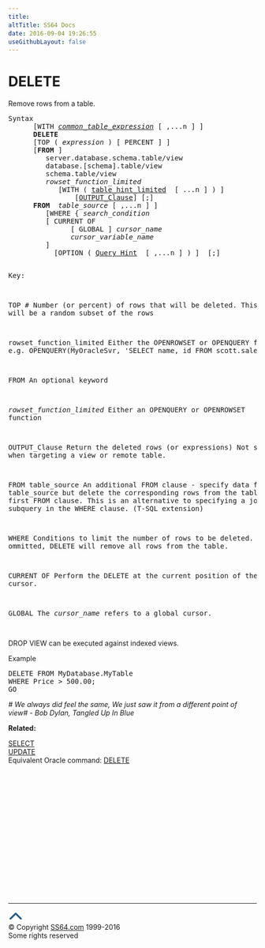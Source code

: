 ```yaml
---
title:
altTitle: SS64 Docs
date: 2016-09-04 19:26:55
useGithubLayout: false
---
```

<!-- #BeginLibraryItem "/Library/head_sql.lbi" --><!-- #EndLibraryItem --><h1>DELETE</h1>
<p>Remove  rows from a table.</p>
<pre>Syntax
      [WITH <i><a href="clause_with_common_te.html">common_table_expression</a></i> [ ,...n ] ]
      <b>DELETE</b> 
      [TOP ( <i>expression</i> ) [ PERCENT ] ] 
      [<b>FROM</b> ] 
         server.database.schema.table/view
         database.[schema].table/view 
         schema.table/view 
         <i>rowset_function_limited</i> 
            [WITH ( <a href="clause_table_hint.html">table_hint_limited</a>  [ ...n ] ) ]
                [<a href="clause_output.html">OUTPUT_Clause</a>] [;]
      <b>FROM</b>  <i>table_source</i> [ ,...n ] ] 
         [WHERE { <i>search_condition</i> 
         [ CURRENT OF 
               [ GLOBAL ] <i>cursor_name</i> 
               <i>cursor_variable_name</i> 
         ] 
           [OPTION ( <a href="clause_query_hint.html">Query Hint</a>  [ ,...n ] ) ]  [;]

Key:

   TOP <i>#</i>   Number (or percent) of rows that will be deleted. 
           This will be a random subset of the rows

   rowset_function_limited
           Either the OPENROWSET or OPENQUERY  function,
           e.g. OPENQUERY(MyOracleSvr, 'SELECT name, id FROM scott.sales')

   FROM    An optional keyword

   <i>rowset_function_limited</i>  Either an OPENQUERY or OPENROWSET function
 
   OUTPUT_Clause  Return the deleted rows (or expressions)
                  Not supported when targeting a view or remote table.

   FROM table_source  An additional FROM clause - specify data from table_source
                      but delete the corresponding rows from the table in the first FROM clause.
                      This is an alternative to specifying a join, or a subquery in the WHERE clause.
                     (T-SQL extension)

   WHERE    Conditions to limit the number of rows to be deleted.
            If ommitted, DELETE will remove all rows from the table. 

   CURRENT OF 
            Perform the DELETE at the current position of the cursor.

   GLOBAL   The <i>cursor_name </i>refers to a global cursor.

</pre>
<p>    DROP VIEW can be executed against indexed views.</p>
<p>Example</p>
<pre>DELETE FROM MyDatabase.MyTable<br>WHERE Price &gt; 500.00;<br>GO</pre>
<p class="quote"><i># We always did feel the same, We just saw it from a different point of view# - Bob Dylan, Tangled Up In Blue</i></p>
<p><b>Related:</b></p>
<p> <a href="select.html">SELECT</a><br>
  <a href="update.html">UPDATE</a><br>
Equivalent Oracle command: <a href="../ora/delete.html">DELETE</a></p><!-- #BeginLibraryItem "/Library/foot_sql.lbi" --><p>
<!-- ss64-sql -->
<ins class="adsbygoogle" style="display:inline-block;width:300px;height:250px" data-ad-client="ca-pub-6140977852749469" data-ad-slot="6953563613"></ins>
<script>
(adsbygoogle = window.adsbygoogle || []).push({});
</script></p>
<hr>
<div id="bl" class="footer"><a href="delete.html#"><img src="../images/top.png" width="30" height="22" alt="Back to the Top"></a></div>
<div id="br" class="footer, tagline">© Copyright <a href="http://ss64.com/">SS64.com</a> 1999-2016<br>
Some rights reserved</div><!-- #EndLibraryItem -->

